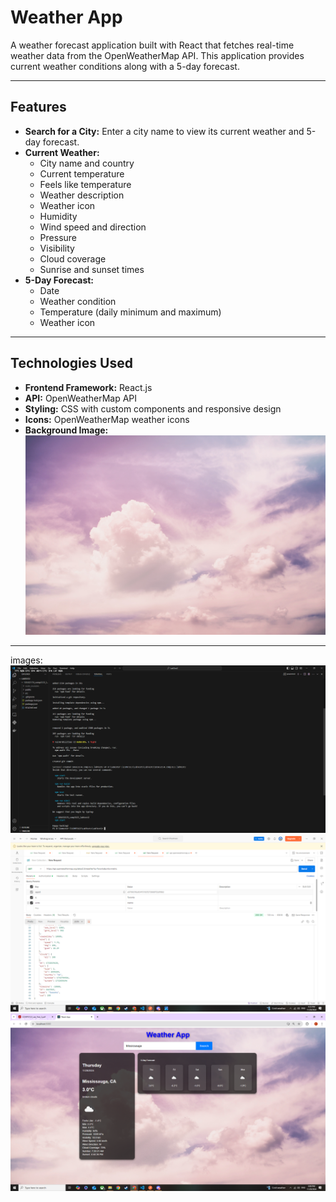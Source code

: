 # Weather App

A weather forecast application built with React that fetches real-time weather data from the OpenWeatherMap API. This application provides current weather conditions along with a 5-day forecast.

---

## **Features**
- **Search for a City:** Enter a city name to view its current weather and 5-day forecast.
- **Current Weather:**
  - City name and country
  - Current temperature
  - Feels like temperature
  - Weather description
  - Weather icon
  - Humidity
  - Wind speed and direction
  - Pressure
  - Visibility
  - Cloud coverage
  - Sunrise and sunset times
- **5-Day Forecast:**
  - Date
  - Weather condition
  - Temperature (daily minimum and maximum)
  - Weather icon

---

## **Technologies Used**
- **Frontend Framework:** React.js
- **API:** OpenWeatherMap API
- **Styling:** CSS with custom components and responsive design
- **Icons:** OpenWeatherMap weather icons
- **Background Image:** ![alt text](SkyBackground.jpg)

---
images:
![Initiating the Project](<Screenshot (1333).png>)
![Postman API Test](<Screenshot (1338).png>)
![Web Interface](<Screenshot (1344).png>)
